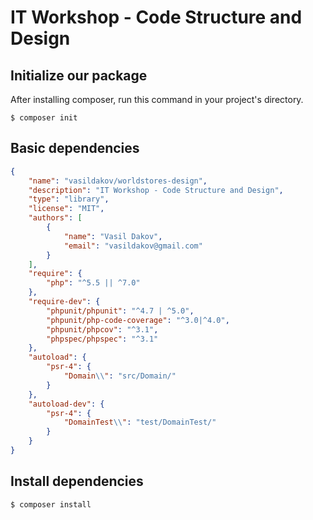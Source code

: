 # IT Workshop - Code Structure and Design

## Initialize our package

After installing composer, run this command in your project's directory.

```
$ composer init
```


## Basic dependencies

```json
{
    "name": "vasildakov/worldstores-design",
    "description": "IT Workshop - Code Structure and Design",
    "type": "library",
    "license": "MIT",
    "authors": [
        {
            "name": "Vasil Dakov",
            "email": "vasildakov@gmail.com"
        }
    ],
    "require": {
        "php": "^5.5 || ^7.0"
    },
    "require-dev": {
        "phpunit/phpunit": "^4.7 | ^5.0",
        "phpunit/php-code-coverage": "^3.0|^4.0",
        "phpunit/phpcov": "^3.1",
        "phpspec/phpspec": "^3.1"
    },
    "autoload": {
        "psr-4": {
            "Domain\\": "src/Domain/"
        }
    },
    "autoload-dev": {
        "psr-4": {
            "DomainTest\\": "test/DomainTest/"
        }
    }
}

```


## Install dependencies

```
$ composer install
```
